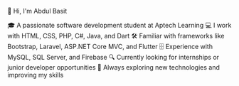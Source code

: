 
👋 Hi, I'm Abdul Basit

🎓 A passionate software development student at Aptech Learning
💻 I work with HTML, CSS, PHP, C#, Java, and Dart
🛠️ Familiar with frameworks like Bootstrap, Laravel, ASP.NET Core MVC, and Flutter
🗄️ Experience with MySQL, SQL Server, and Firebase
🔍 Currently looking for internships or junior developer opportunities
🚀 Always exploring new technologies and improving my skills